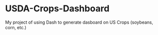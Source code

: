 # USDA-Crops-Dashboard
My project of using Dash to generate dasboard on US Crops (soybeans, corn, etc.)
